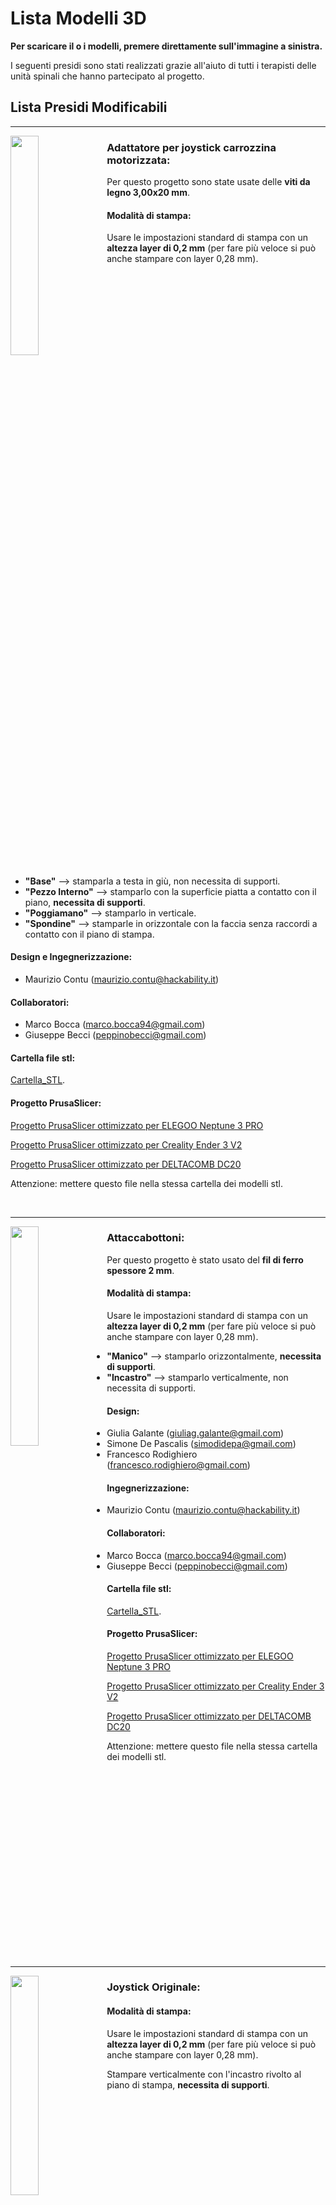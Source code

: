 
# Lista Modelli 3D

**Per scaricare il o i modelli, premere direttamente sull'immagine a sinistra.**

I seguenti presidi sono stati realizzati grazie all'aiuto di tutti i terapisti delle unità spinali che hanno partecipato al progetto.

## Lista Presidi Modificabili

---


[<img align="left" src="anteprime_presidi/adattatore_joystick.png" width="30%">][file_adattatore_joystick] 


### Adattatore per joystick carrozzina motorizzata:

Per questo progetto sono state usate delle **viti da legno 3,00x20 mm**.

#### Modalità di stampa:

Usare le impostazioni standard di stampa con un **altezza layer di 0,2 mm** (per fare più veloce si può anche stampare con layer 0,28 mm).

<br clear="left"/>

- **"Base"** --> stamparla a testa in giù, non necessita di supporti.
- **"Pezzo Interno"** --> stamparlo con la superficie piatta a contatto con il piano, **necessita di supporti**.
- **"Poggiamano"** --> stamparlo in verticale.
- **"Spondine"** --> stamparle in orizzontale con la faccia senza raccordi a contatto con il piano di stampa.

#### Design e Ingegnerizzazione:

- Maurizio Contu  (maurizio.contu@hackability.it)

#### Collaboratori:

- Marco Bocca (marco.bocca94@gmail.com)
- Giuseppe Becci (peppinobecci@gmail.com)

#### Cartella file stl:

[Cartella_STL](experimental/Adattatore_Joystick/stl).

#### Progetto PrusaSlicer:

[Progetto PrusaSlicer ottimizzato per ELEGOO Neptune 3 PRO](experimental/Adattatore_Joystick/progetto_prusaslicer/adattatore_joystick-elegoo_neptune-3_pro.3mf?raw=true)

[Progetto PrusaSlicer ottimizzato per Creality Ender 3 V2](experimental/Adattatore_Joystick/progetto_prusaslicer/adattatore_joystick-creality_ender3-V2.3mf?raw=true)

[Progetto PrusaSlicer ottimizzato per DELTACOMB DC20](experimental/Adattatore_Joystick/progetto_prusaslicer/adattatore_joystick-deltacomb_DC20.3mf?raw=true)

Attenzione: mettere questo file nella stessa cartella dei modelli stl.

<br clear="left"/>

---

[<img align="left" src="anteprime_presidi/attaccabottoni.png" width="30%">][file_aattaccabottoni] 
### Attaccabottoni:

Per questo progetto è stato usato del **fil di ferro spessore 2 mm**.

#### Modalità di stampa:

Usare le impostazioni standard di stampa con un **altezza layer di 0,2 mm** (per fare più veloce si può anche stampare con layer 0,28 mm).

- **"Manico"** --> stamparlo orizzontalmente, **necessita di supporti**.
- **"Incastro"** --> stamparlo verticalmente, non necessita di supporti.

#### Design:

- Giulia Galante  (giuliag.galante@gmail.com)
- Simone De Pascalis (simodidepa@gmail.com)
- Francesco Rodighiero (francesco.rodighiero@gmail.com)

#### Ingegnerizzazione:

- Maurizio Contu (maurizio.contu@hackability.it)

#### Collaboratori:

- Marco Bocca (marco.bocca94@gmail.com)
- Giuseppe Becci (peppinobecci@gmail.com)

#### Cartella file stl:

[Cartella_STL](experimental/Attaccabottoni/stl).

#### Progetto PrusaSlicer:

[Progetto PrusaSlicer ottimizzato per ELEGOO Neptune 3 PRO](experimental/Attaccabottoni/progetto_prusaslicer/attaccabottoni-elegoo_neptune-3_pro.3mf?raw=true)

[Progetto PrusaSlicer ottimizzato per Creality Ender 3 V2](experimental/Attaccabottoni/progetto_prusaslicer/attaccabottoni-creality_ender3-V2.3mf?raw=true)

[Progetto PrusaSlicer ottimizzato per DELTACOMB DC20](experimental/Attaccabottoni/progetto_prusaslicer/attaccabottoni-deltacomb_DC20.3mf?raw=true)

Attenzione: mettere questo file nella stessa cartella dei modelli stl.

<br clear="left"/>

---

[<img align="left" src="anteprime_presidi/joystick_originale.png" width="30%">][file_joystick_originale] 
### Joystick Originale:

#### Modalità di stampa:

Usare le impostazioni standard di stampa con un **altezza layer di 0,2 mm** (per fare più veloce si può anche stampare con layer 0,28 mm).

Stampare verticalmente con l'incastro rivolto al piano di stampa, **necessita di supporti**.

<br clear="left"/>

#### Design e Ingegnerizzazione:

- Maurizio Contu  (maurizio.contu@hackability.it)

#### Collaboratori:

- Marco Bocca (marco.bocca94@gmail.com)
- Giuseppe Becci (peppinobecci@gmail.com)

#### Cartella file stl:

[Cartella_STL](experimental/Joystick_originale/stl).

#### Progetto PrusaSlicer:

[Progetto PrusaSlicer ottimizzato per ELEGOO Neptune 3 PRO](experimental/Joystick_originale/progetto_prusaslicer/joystick-elegoo_neptune-3_pro.3mf?raw=true)

[Progetto PrusaSlicer ottimizzato per Creality Ender 3 V2](experimental/Joystick_originale/progetto_prusaslicer/joystick-creality_ender3-V2.3mf?raw=true)

[Progetto PrusaSlicer ottimizzato per DELTACOMB DC20](experimental/Joystick_originale/progetto_prusaslicer/joystick-deltacomb_DC20.3mf?raw=true)

Attenzione: mettere questo file nella stessa cartella dei modelli stl.

<br clear="left"/>

---

[<img align="left" src="anteprime_presidi/joystick_sfera.png" width="30%">][file_joystick_sfera] 
### Joystick Sfera:

#### Modalità di stampa:

Usare le impostazioni standard di stampa con un **altezza layer di 0,2 mm** (per fare più veloce si può anche stampare con layer 0,28 mm).

Stampare verticalmente con l'incastro rivolto al piano di stampa, il modello è ottimizzato per essere stampato **senza supporti**.

<br clear="left"/>

#### Design e Ingegnerizzazione:

- Maurizio Contu  (maurizio.contu@hackability.it)

#### Collaboratori:

- Marco Bocca (marco.bocca94@gmail.com)
- Giuseppe Becci (peppinobecci@gmail.com)

#### Cartella file stl:

[Cartella_STL](experimental/Joystick_Sfera/stl).

#### Progetto PrusaSlicer:

[Progetto PrusaSlicer ottimizzato per ELEGOO Neptune 3 PRO](experimental/Joystick_Sfera/progetto_prusaslicer/joystick_sfera-elegoo_neptune-3_pro.3mf?raw=true)

[Progetto PrusaSlicer ottimizzato per Creality Ender 3 V2](experimental/Joystick_Sfera/progetto_prusaslicer/joystick_sfera-creality_ender3-V2.3mf?raw=true)

[Progetto PrusaSlicer ottimizzato per DELTACOMB DC20](experimental/Joystick_Sfera/progetto_prusaslicer/joystick_sfera-deltacomb_DC20.3mf?raw=true)

Attenzione: mettere questo file nella stessa cartella dei modelli stl.

<br clear="left"/>

---

[<img align="left" src="anteprime_presidi/joystick_ver2.png" width="30%">][file_joystick_ver2] 
### Joystick Versione 2:

#### Modalità di stampa:

Usare le impostazioni standard di stampa con un **altezza layer di 0,2 mm** (per fare più veloce si può anche stampare con layer 0,28 mm).

Stampare verticalmente con l'incastro rivolto al piano di stampa, il modello è ottimizzato per essere stampato **senza supporti**.

<br clear="left"/>

#### Design e Ingegnerizzazione:

- Maurizio Contu  (maurizio.contu@hackability.it)

#### Collaboratori:

- Marco Bocca (marco.bocca94@gmail.com)
- Giuseppe Becci (peppinobecci@gmail.com)

#### Cartella file stl:

[Cartella_STL](experimental/Joystick_Ver2/stl).

#### Progetto PrusaSlicer:

[Progetto PrusaSlicer ottimizzato per ELEGOO Neptune 3 PRO](experimental/Joystick_Ver2/progetto_prusaslicer/joystick_ver2-elegoo_neptune-3_pro.3mf?raw=true)

[Progetto PrusaSlicer ottimizzato per Creality Ender 3 V2](experimental/Joystick_Ver2/progetto_prusaslicer/joystick_ver2-creality_ender3-V2.3mf?raw=true)

[Progetto PrusaSlicer ottimizzato per DELTACOMB DC20](experimental/Joystick_Ver2/progetto_prusaslicer/joystick_ver2-deltacomb_DC20.3mf?raw=true)

Attenzione: mettere questo file nella stessa cartella dei modelli stl.

<br clear="left"/>

---

[<img align="left" src="anteprime_presidi/portaspazzola.png" width="30%">][file_portaspazzola] 
### Portaspazzola:

#### Modalità di stampa:

Usare le impostazioni standard di stampa con un **altezza layer di 0,2 mm** (per fare più veloce si può anche stampare con layer 0,28 mm).

- **"Manico"** --> stamparlo orizzontalmente, **necessita di supporti ovunque**.
- **"Portaspazzola"** --> stamparlo con la pinza per la spazzola orientata verticalmente,  **necessita di supporti solo dal piano di stampa**.

<br clear="left"/>

#### Design:

- Giulia Galante  (giuliag.galante@gmail.com)
- Simone De Pascalis (simodidepa@gmail.com)
- Francesco Rodighiero (francesco.rodighiero@gmail.com)

#### Ingegnerizzazione:

- Maurizio Contu (maurizio.contu@hackability.it)

#### Collaboratori:

- Marco Bocca (marco.bocca94@gmail.com)
- Giuseppe Becci (peppinobecci@gmail.com)

#### Cartella file stl:

[Cartella_STL](experimental/Portaspazzola/stl).

#### Progetto PrusaSlicer:

[Progetto PrusaSlicer ottimizzato per ELEGOO Neptune 3 PRO](experimental/Portaspazzola/progetto_prusaslicer/portaspazzola-elegoo_neptune-3_pro.3mf?raw=true)

[Progetto PrusaSlicer ottimizzato per Creality Ender 3 V2](experimental/Portaspazzola/progetto_prusaslicer/portaspazzola-creality_ender3-V2.3mf?raw=true)

[Progetto PrusaSlicer ottimizzato per DELTACOMB DC20](experimental/Portaspazzola/progetto_prusaslicer/portaspazzola-deltacomb_DC20.3mf?raw=true)

Attenzione: mettere questo file nella stessa cartella dei modelli stl.

<br clear="left"/>

---

[<img align="left" src="anteprime_presidi/presidio_dito.png" width="30%">][file_presidio_dito] 
### Presidio Dito:

#### Modalità di stampa:

Usare le impostazioni standard di stampa con un **altezza layer di 0,2 mm** e **100% Riempimento**.

**Stampare orizzontalmente**, il modello **necessita di supporti generati solo dal piano di stampa**.

<br clear="left"/>

#### Design e Ingegnerizzazione:

- Maurizio Contu  (maurizio.contu@hackability.it)

#### Collaboratori:

- Marco Bocca (marco.bocca94@gmail.com)
- Giuseppe Becci (peppinobecci@gmail.com)

#### Cartella file stl:

[Cartella_STL](experimental/Presidio_Dito/stl).

#### Progetto PrusaSlicer:

[Progetto PrusaSlicer ottimizzato per ELEGOO Neptune 3 PRO](experimental/Presidio_Dito/progetto_prusaslicer/presidio_dito-elegoo_neptune-3_pro.3mf?raw=true)

[Progetto PrusaSlicer ottimizzato per Creality Ender 3 V2](experimental/Presidio_Dito/progetto_prusaslicer/presidio_dito-creality_ender3-V2.3mf?raw=true)

[Progetto PrusaSlicer ottimizzato per DELTACOMB DC20](experimental/Presidio_Dito/progetto_prusaslicer/presidio_dito-deltacomb_DC20.3mf?raw=true)

Attenzione: mettere questo file nella stessa cartella dei modelli stl.

<br clear="left"/>

---

[<img align="left" src="anteprime_presidi/presidio_falange.png" width="30%">][file_presidio_falange]
### Presidio Falange:

#### Modalità di stampa:

Usare le impostazioni standard di stampa con un **altezza layer di 0,2 mm** e **100% Riempimento**.

**Stampare verticalmente con la punta rivolta verso il basso** a contatto con il piano di stampa, **necessita di supporti generati solo dal piano di stampa**.

<br clear="left"/>

#### Design e Ingegnerizzazione:

- Maurizio Contu  (maurizio.contu@hackability.it)

#### Collaboratori:

- Marco Bocca (marco.bocca94@gmail.com)
- Giuseppe Becci (peppinobecci@gmail.com)

#### Cartella file stl:

[Cartella_STL](experimental/Presidio_Falange/stl).

#### Progetto PrusaSlicer:

[Progetto PrusaSlicer ottimizzato per ELEGOO Neptune 3 PRO](experimental/Presidio_Falange/progetto_prusaslicer/presidio_falange-elegoo_neptune-3_pro.3mf?raw=true)

[Progetto PrusaSlicer ottimizzato per Creality Ender 3 V2](experimental/Presidio_Falange/progetto_prusaslicer/presidio_falange-creality_ender3-V2.3mf?raw=true)

[Progetto PrusaSlicer ottimizzato per DELTACOMB DC20](experimental/Presidio_Falange/progetto_prusaslicer/presidio_falange-deltacomb_DC20.3mf?raw=true)

Attenzione: mettere questo file nella stessa cartella dei modelli stl.

<br clear="left"/>

---

[<img align="left" src="anteprime_presidi/prolunga_freni.png" width="30%">][file_prolunga_freni] 
### Prolunga Freni:

#### Modalità di stampa:

Usare le impostazioni standard di stampa con un **altezza layer di 0,2 mm** (per fare più veloce si può anche stampare con layer 0,28 mm), aumentando solo il **numero di perimetri a 4** e un **Riempimento al 15% o 20%**.

**Stampare orizzontalmente** con la superficie a contatto col piano di stampa, il modello è ottimizzato per essere stampato **senza supporti**..

<br clear="left"/>

#### Design e Ingegnerizzazione:

- Maurizio Contu  (maurizio.contu@hackability.it)

#### Collaboratori:

- Marco Bocca (marco.bocca94@gmail.com)
- Giuseppe Becci (peppinobecci@gmail.com)

#### Cartella file stl:

[Cartella_STL](experimental/Prolunga_Freni/stl).

#### Progetto PrusaSlicer:

[Progetto PrusaSlicer ottimizzato per ELEGOO Neptune 3 PRO](experimental/Prolunga_Freni/progetto_prusaslicer/prolunga_freni-elegoo_neptune-3_pro.3mf?raw=true)

[Progetto PrusaSlicer ottimizzato per Creality Ender 3 V2](experimental/Prolunga_Freni/progetto_prusaslicer/prolunga_freni-creality_ender3-V2.3mf?raw=true)

[Progetto PrusaSlicer ottimizzato per DELTACOMB DC20](experimental/Prolunga_Freni/progetto_prusaslicer/prolunga_freni-deltacomb_DC20.3mf?raw=true)

Attenzione: mettere questo file nella stessa cartella dei modelli stl.

<br clear="left"/>

---

[file_adattatore_joystick]: presidi_ingegnerizzati/Adattatore_Joystick_rev_1.4.f3d?raw=true
[file_aattaccabottoni]: presidi_ingegnerizzati/Attaccabottoni_rev_1.0.f3d?raw=true
[file_joystick_originale]: presidi_ingegnerizzati/Joystick_originale.f3d?raw=true
[file_joystick_sfera]: presidi_ingegnerizzati/Joystick_sfera_rev_1.0.f3d?raw=true
[file_portaspazzola]: presidi_ingegnerizzati/Portaspazzola_rev_1.0.f3d?raw=true
[file_presidio_dito]: presidi_ingegnerizzati/Presidio_dito_ver_1.1.f3d?raw=true
[file_prolunga_freni]: presidi_ingegnerizzati/Prolunga_freni_rev_1.1.f3d?raw=true
[file_presidio_falange]: presidi_ingegnerizzati/Presidio_falange_rev_1.2.f3d?raw=true
[file_joystick_ver2]: presidi_ingegnerizzati/Joystick_ver2_rev_1.2.f3d?raw=true


## Lista Modelli Non Modificabili:

I presidi in questa lista sono già in stl, vanno direttamente importati su Prusa Slicer e poi vanno divisi con il pulsante **Dividi in oggetti** che trovate in alto nella barra ozizzontale.
<!--I presidi in questa lista bisogna sempre aprirli con Autodesk Fusion 360 ed esportare direttamente i corpi in stl. -->

---

[<img align="left" src="anteprime_presidi/estensione_tagliaunghie.png" width="30%">][file_estensione_tagliaunghie] 
### Estensione Per Tagliaunghe Rev: 2.0:

<!-- #### Modalità di stampa: -->

#### Design Rev 2.0:

- Simone De Pascalis (simodidepa@gmail.com)

#### Cartella file stl:

[Cartella_STL](presidi_non_modificabili/estensione_tagli_unghie/stl).

<br clear="left"/>

#### Progetto PrusaSlicer (Experimental):

[Progetto PrusaSlicer ottimizzato per ELEGOO Neptune 3 PRO](presidi_non_modificabili/estensione_tagli_unghie/progetto_prusaslicer/estensione_tagli_unghie-elegoo_neptune-3_pro.3mf?raw=true)

[Progetto PrusaSlicer ottimizzato per Creality Ender 3 V2](presidi_non_modificabili/estensione_tagli_unghie/progetto_prusaslicer/estensione_tagli_unghie-creality_ender3-V2.3mf?raw=true)

[Progetto PrusaSlicer ottimizzato per DELTACOMB DC20](presidi_non_modificabili/estensione_tagli_unghie/progetto_prusaslicer/estensione_tagli_unghie-deltacomb_DC20.3mf?raw=true)

Tips: Spostare fuori dal piano di stampa i pezzi che NON si desidera vengano stampati.

Attenzione: mettere questo file nella stessa cartella dei modelli stl.

#### Design prima versione:

- Giulia Galante  (giuliag.galante@gmail.com)
- Simone De Pascalis (simodidepa@gmail.com)
- Francesco Rodighiero (francesco.rodighiero@gmail.com)

<br clear="left"/>

---

[<img align="left" src="anteprime_presidi/tutore_penna.png" width="30%">][file_tutore_penna] 
### Tutore Penna Rev: 2.0:

<!-- #### Modalità di stampa: -->

#### Design Rev 2.0:

- Simone De Pascalis (simodidepa@gmail.com)

#### Cartella file stl:

[Cartella_STL](presidi_non_modificabili/tutore_penna/stl).

<br clear="left"/>

#### Progetto PrusaSlicer (Experimental):

[Progetto PrusaSlicer ottimizzato per ELEGOO Neptune 3 PRO](presidi_non_modificabili/tutore_penna/progetto_prusaslicer/tutore_penna-elegoo_neptune-3_pro.3mf?raw=true)

[Progetto PrusaSlicer ottimizzato per Creality Ender 3 V2](presidi_non_modificabili/tutore_penna/progetto_prusaslicer/tutore_penna-creality_ender3-V2.3mf?raw=true)

[Progetto PrusaSlicer ottimizzato per DELTACOMB DC20](presidi_non_modificabili/tutore_penna/progetto_prusaslicer/tutore_penna-deltacomb_DC20.3mf?raw=true)

Tips: Spostare fuori dal piano di stampa i pezzi che NON si desidera vengano stampati.

Attenzione: mettere questo file nella stessa cartella dei modelli stl.

#### Design prima versione:

- Giulia Galante  (giuliag.galante@gmail.com)
- Simone De Pascalis (simodidepa@gmail.com)
- Francesco Rodighiero (francesco.rodighiero@gmail.com)

<br clear="left"/>

---

[<img align="left" src="anteprime_presidi/hacknife.png" width="30%">][file_hacknife]
### Cut it - Hacknife:

#### Video Dimostrazione:

[LINK VIDEO](https://www.facebook.com/watch/?v=874888290203762)

<br clear="left"/>

#### Design:

- Sara Modugno (https://www.linkedin.com/in/sara-modugno-b87384229/)
- Marco Bocca (marco.bocca94@gmail.com)
- Davide Massetti (https://www.linkedin.com/in/davide-massetti-368037211/)

#### Cartella file stl:

[Cartella_STL](presidi_non_modificabili/hacknife/stl).

#### Avvertenze:

Affinchè venga garantito il funzionamento il progetto presenta le seguenti parti sono da **stampare in TPU**:

- tappo_corto.stl
- tappo_lungo.stl
- laccio_corto.stl
- laccio_lungo.stl

**La stampante ELEGOO Neptune 3 PRO è l'unica stampante idonea per questo materiale pertanto solo per questa sono stati inseriti i progetti prusaslicer per hacknife.**

#### Progetto PrusaSlicer (Experimental):

[SOLO_CORPO_Progetto PrusaSlicer ottimizzato per ELEGOO Neptune 3 PRO](presidi_non_modificabili/hacknife/progetto_prusaslicer/corpo_hacknife-elegoo_neptune-3_pro.3mf?raw=true)

[PARTI_IN_GOMMA_Progetto PrusaSlicer ottimizzato per ELEGOO Neptune 3 PRO](presidi_non_modificabili/hacknife/progetto_prusaslicer/rubber_hacknife-elegoo_neptune-3_pro.3mf?raw=true)

<!--[SOLO_CORPO_Progetto PrusaSlicer ottimizzato per Creality Ender 3 V2](presidi_non_modificabili/hacknife/progetto_prusaslicer/corpo_hacknife-creality_ender3-V2.3mf?raw=true) -->

<!--[SOLO_CORPO_Progetto PrusaSlicer ottimizzato per DELTACOMB DC20](presidi_non_modificabili/hacknife/progetto_prusaslicer/corpo_hacknife-deltacomb_DC20.3mf?raw=true) -->

Tips: Spostare fuori dal piano di stampa i pezzi che NON si desidera vengano stampati.

Attenzione: mettere questo file nella stessa cartella dei modelli stl.

<br clear="left"/>

---

## Lista Modelli sperimentali:

I presidi in questa lista sono sperimentali, sono forniti sia con il file f3d e sia in stl.
<!--I presidi in questa lista bisogna sempre aprirli con Autodesk Fusion 360 ed esportare direttamente i corpi in stl. -->

---

[<img align="left" src="anteprime_presidi/supporto_cucchiaio.png" width="30%">][file_supporto_cucchiaio]
### Supporto per cucchiaio:

<!-- #### Modalità di stampa: -->

#### Design e Ingegnerizzazione:

- Maurizio Contu  (maurizio.contu@hackability.it)

#### Cartella file stl:

[Cartella_STL](experimental/supporto_cucchiaio/stl).

<br clear="left"/>

#### Progetto PrusaSlicer:

[Progetto PrusaSlicer ottimizzato per ELEGOO Neptune 3 PRO](experimental/supporto_cucchiaio/progetto_prusaslicer/supporto_cucchiaio-elegoo_neptune-3_pro.3mf?raw=true)

[Progetto PrusaSlicer ottimizzato per Creality Ender 3 V2](experimental/supporto_cucchiaio/progetto_prusaslicer/supporto_cucchiaio-creality_ender3-V2.3mf?raw=true)

[Progetto PrusaSlicer ottimizzato per DELTACOMB DC20](experimental/supporto_cucchiaio/progetto_prusaslicer/supporto_cucchiaio-deltacomb_DC20.3mf?raw=true)

Attenzione: mettere questo file nella stessa cartella dei modelli stl.

<br clear="left"/>

---

## Profili PrusaSlicer:

Di seguito i profili per l'aggiunta delle stampanti sul programma PrusaSlicer

### Profilo per Deltacomb DC-20:

[DELTACOMB DC-20](/Configurazione_Prusaslicer/PrusaSlicer_config_deltacomb_DC-20.ini?raw=true)

---

[file_hacknife]: presidi_non_modificabili/hacknife/copertina/hacknife_rev.1.0.stl?raw=true
[file_estensione_tagliaunghie]: presidi_non_modificabili/estensione_tagli_unghie/copertina/estensione_tagliaunghie_rev.2.0.stl?raw=true
[file_tutore_penna]: presidi_non_modificabili/tutore_penna/copertina/tutore_penna_rev.2.0.stl?raw=true
[file_supporto_cucchiaio]:experimental/supporto_cucchiaio/f3d/supporto_cuccuiaio.f3d?raw=true
<!-- [adattatore_joystick]: anteprime_presidi/adattatore_joystick.png -->
